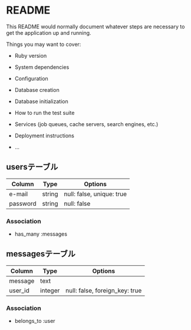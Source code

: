 # README

This README would normally document whatever steps are necessary to get the
application up and running.

Things you may want to cover:

* Ruby version

* System dependencies

* Configuration

* Database creation

* Database initialization

* How to run the test suite

* Services (job queues, cache servers, search engines, etc.)

* Deployment instructions

* ...

## usersテーブル
|Column|Type|Options|
|------|----|-------|
|e-mail|string|null: false, unique: true|
|password|string|null: false|

### Association
- has_many :messages

## messagesテーブル

|Column|Type|Options|
|------|----|-------|
|message|text|
|user_id|integer|null: false, foreign_key: true|

### Association
- belongs_to :user